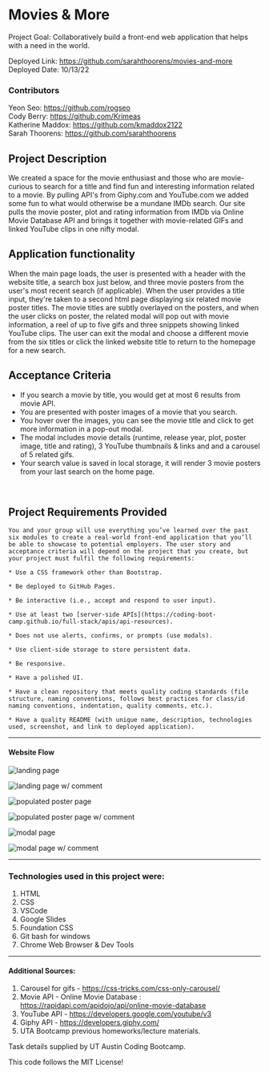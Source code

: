 # Movies & More

Project Goal: Collaboratively build a front-end web application that helps with a need in the world.

Deployed Link: https://github.com/sarahthoorens/movies-and-more </br>
Deployed Date: 10/13/22

### Contributors
  Yeon Seo: https://github.com/rogseo</br>
  Cody Berry: https://github.com/Krimeas</br>
  Katherine Maddox: https://github.com/kmaddox2122</br>
  Sarah Thoorens: https://github.com/sarahthoorens


## Project Description

We created a space for the movie enthusiast and those who are movie-curious to search for a title and find fun and interesting information related to a movie. By pulling API's from Giphy.com and YouTube.com we added some fun to what would otherwise be a mundane IMDb search. Our site pulls the movie poster, plot and rating information from IMDb via Online Movie Database API and brings it together with movie-related GIFs and linked YouTube clips in one nifty modal.  

## Application functionality

When the main page loads, the user is presented with a header with the website title, a search box just below, and three movie posters from the user's most recent search (if applicable). When the user provides a title input, they're taken to a second html page displaying six related movie poster titles. The movie titles are subtly overlayed on the posters, and when the user clicks on poster, the related modal will pop out with movie information, a reel of up to five gifs and three snippets showing linked YouTube clips. The user can exit the modal and choose a different movie from the six titles or click the linked website title to return to the homepage for a new search. 

## Acceptance Criteria
- If you search a movie by title, you would get at most 6 results from movie API.
- You are presented with poster images of a movie that you search.
- You hover over the images, you can see the movie title and click to get more information in a pop-out modal.
- The modal includes movie details (runtime, release year, plot, poster image, title and rating), 3 YouTube thumbnails & links and and a carousel of 5 related gifs.
- Your search value is saved in local storage, it will render 3 movie posters from your last search on the home page.

</br>

## Project Requirements Provided
```
You and your group will use everything you’ve learned over the past six modules to create a real-world front-end application that you’ll be able to showcase to potential employers. The user story and acceptance criteria will depend on the project that you create, but your project must fulfil the following requirements:

* Use a CSS framework other than Bootstrap.

* Be deployed to GitHub Pages.

* Be interactive (i.e., accept and respond to user input).

* Use at least two [server-side APIs](https://coding-boot-camp.github.io/full-stack/apis/api-resources).

* Does not use alerts, confirms, or prompts (use modals).

* Use client-side storage to store persistent data.

* Be responsive.

* Have a polished UI.

* Have a clean repository that meets quality coding standards (file structure, naming conventions, follows best practices for class/id naming conventions, indentation, quality comments, etc.).

* Have a quality README (with unique name, description, technologies used, screenshot, and link to deployed application).
```



------------------------------------------------------------
#### Website Flow

<!-- first Image -->
![landing page](./Asset/images/landing1.jpeg)
</br>
<!-- Second Image -->
![landing page w/ comment](./Asset/images/landing2.jpeg)
</br>
<!-- Third Image -->
![populated poster page](./Asset/images/listing1.JPG)
</br>
<!-- Fourth Image -->
![populated poster page w/ comment](./Asset/images/listing2.JPG)
</br>
<!-- Fifth Image -->
![modal page](./Asset/images/modal1.JPG)
</br>
<!-- Sixth Image -->
![modal page w/ comment](./Asset/images/modal2.jpg)


------------------------------------------------------------

### Technologies used in this project were:
  1. HTML
  2. CSS
  3. VSCode
  4. Google Slides
  5. Foundation CSS
  6. Git bash for windows
  7. Chrome Web Browser & Dev Tools

------------------------------------------------------------

#### Additional Sources:
  1. Carousel for gifs - https://css-tricks.com/css-only-carousel/
  2. Movie API - Online Movie Database : https://rapidapi.com/apidojo/api/online-movie-database
  3. YouTube API - https://developers.google.com/youtube/v3
  4. Giphy API - https://developers.giphy.com/
  5. UTA Bootcamp previous homeworks/lecture materials.


 

Task details supplied by UT Austin Coding Bootcamp.

This code follows the MIT License!
